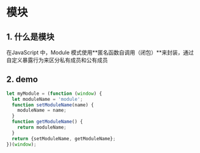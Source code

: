 # 模块

## 1. 什么是模块

在JavaScript 中，Module 模式使用**匿名函数自调用（闭包）**来封装，通过自定义暴露行为来区分私有成员和公有成员

## 2. demo

``` js
let myModule = (function (window) {
  let moduleName = 'module'; 
  function setModuleName(name) {
    moduleName = name;
  }
  function getModuleName() {
    return moduleName;
  }
  return {setModuleName, getModuleName};
})(window);
```

